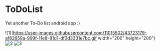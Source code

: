 # ToDoList
Yet another To-Do list android app :)


![1](https://user-images.githubusercontent.com/11015502/43723179-af82659a-999f-11e8-81d1-df3d3331e7bc.gif width="200" height="200")
![2](https://user-images.githubusercontent.com/11015502/43723250-dd61ef8a-999f-11e8-8267-ef7df84ba236.gif)
![3](https://user-images.githubusercontent.com/11015502/43723264-e556e880-999f-11e8-8265-41c74585646d.gif)
